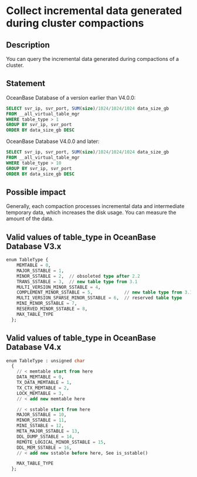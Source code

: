 ﻿# Collect incremental data generated during cluster compactions

## Description

You can query the incremental data generated during compactions of a cluster.

## Statement

OceanBase Database of a version earlier than V4.0.0:

```sql
SELECT svr_ip, svr_port, SUM(size)/1024/1024/1024 data_size_gb 
FROM __all_virtual_table_mgr 
WHERE table_type > 1
GROUP BY svr_ip, svr_port 
ORDER BY data_size_gb DESC
```

OceanBase Database V4.0.0 and later:

```sql
SELECT svr_ip, svr_port, SUM(size)/1024/1024/1024 data_size_gb 
FROM __all_virtual_table_mgr 
WHERE table_type > 10
GROUP BY svr_ip, svr_port 
ORDER BY data_size_gb DESC
```

## Possible impact

Generally, each compaction processes incremental data and intermediate temporary data, which increases the disk usage. You can measure the amount of the data.

## Valid values of table_type in OceanBase Database V3.x

```sql
enum TableType {
    MEMTABLE = 0,
    MAJOR_SSTABLE = 1,
    MINOR_SSTABLE = 2,  // obsoleted type after 2.2
    TRANS_SSTABLE = 3,  // new table type from 3.1
    MULTI_VERSION_MINOR_SSTABLE = 4,
    COMPLEMENT_MINOR_SSTABLE = 5,            // new table type from 3.1
    MULTI_VERSION_SPARSE_MINOR_SSTABLE = 6,  // reserved table type
    MINI_MINOR_SSTABLE = 7,
    RESERVED_MINOR_SSTABLE = 8,
    MAX_TABLE_TYPE
  };
```

## Valid values of table_type in OceanBase Database V4.x

```sql
enum TableType : unsigned char
  {
    // < memtable start from here
    DATA_MEMTABLE = 0,
    TX_DATA_MEMTABLE = 1,
    TX_CTX_MEMTABLE = 2,
    LOCK_MEMTABLE = 3,
    // < add new memtable here

    // < sstable start from here
    MAJOR_SSTABLE = 10,
    MINOR_SSTABLE = 11,
    MINI_SSTABLE = 12,
    META_MAJOR_SSTABLE = 13,
    DDL_DUMP_SSTABLE = 14,
    REMOTE_LOGICAL_MINOR_SSTABLE = 15,
    DDL_MEM_SSTABLE = 16,
    // < add new sstable before here, See is_sstable()

    MAX_TABLE_TYPE
  };
```
